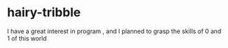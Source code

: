 hairy-tribble
=============

I have a great interest in program , and I planned to grasp the skills of 0 and 1 of this world
